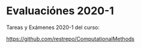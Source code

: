 # Evaluaciónes 2020-1
Tareas y Exámenes 2020-1 del curso:

https://github.com/restrepo/ComputationalMethods
